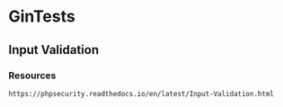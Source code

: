 # GinTests

## Input Validation
### Resources
```
https://phpsecurity.readthedocs.io/en/latest/Input-Validation.html
```

